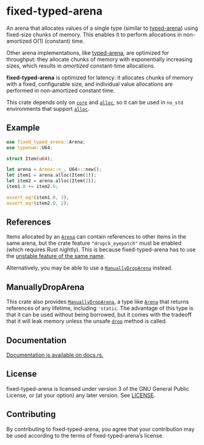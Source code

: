 fixed-typed-arena
=================

An arena that allocates values of a single type (similar to [typed-arena])
using fixed-size chunks of memory. This enables it to perform allocations
in non-amortized O(1) (constant) time.

Other arena implementations, like [typed-arena], are optimized for
throughput: they allocate chunks of memory with exponentially increasing
sizes, which results in *amortized* constant-time allocations.

[typed-arena]: https://docs.rs/typed-arena

**fixed-typed-arena** is optimized for latency: it allocates chunks of
memory with a fixed, configurable size, and individual value allocations
are performed in non-amortized constant time.

This crate depends only on [`core`] and [`alloc`], so it can be used in
`no_std` environments that support [`alloc`].

[`core`]: https://doc.rust-lang.org/core/
[`alloc`]: https://doc.rust-lang.org/alloc/

Example
-------

```rust
use fixed_typed_arena::Arena;
use typenum::U64;

struct Item(u64);

let arena = Arena::<_, U64>::new();
let item1 = arena.alloc(Item(1));
let item2 = arena.alloc(Item(2));
item1.0 += item2.0;

assert_eq!(item1.0, 3);
assert_eq!(item2.0, 2);
```

References
----------

Items allocated by an [`Arena`] can contain references to other items in
the same arena, but the crate feature `"dropck_eyepatch"` must be enabled
(which requires Rust nightly). This is because fixed-typed-arena has to use
the [unstable feature of the same name][dropck_eyepatch].

[dropck_eyepatch]: https://github.com/rust-lang/rust/issues/34761

Alternatively, you may be able to use a [`ManuallyDropArena`] instead.

ManuallyDropArena
-----------------

This crate also provides [`ManuallyDropArena`], a type like [`Arena`] that
returns references of any lifetime, including `'static`. The advantage of
this type is that it can be used without being borrowed, but it comes with
the tradeoff that it will leak memory unless the unsafe [`drop`] method is
called.

[`Arena`]: https://docs.rs/fixed-typed-arena/latest/fixed_typed_arena/type.Arena.html
[`ManuallyDropArena`]: https://docs.rs/fixed-typed-arena/latest/fixed_typed_arena/type.ManuallyDropArena.html
[`drop`]: https://docs.rs/fixed-typed-arena/latest/fixed_typed_arena/type.StaticArena.html#method.drop

Documentation
-------------

[Documentation is available on docs.rs.](https://docs.rs/fixed-typed-arena)

License
-------

fixed-typed-arena is licensed under version 3 of the GNU General Public
License, or (at your option) any later version. See [LICENSE](LICENSE).

Contributing
------------

By contributing to fixed-typed-arena, you agree that your contribution may be
used according to the terms of fixed-typed-arena’s license.
